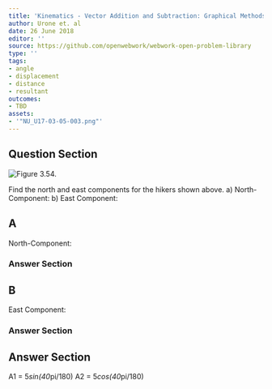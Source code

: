 ```yaml
---
title: 'Kinematics - Vector Addition and Subtraction: Graphical Methods'
author: Urone et. al
date: 26 June 2018
editor: ''
source: https://github.com/openwebwork/webwork-open-problem-library
type: ''
tags:
- angle
- displacement
- distance
- resultant
outcomes:
- TBD
assets:
- '"NU_U17-03-05-003.png"'
---
```


## Question Section 

![Figure 3.54.]("NU_U17-03-05-003.png")

Find the north and east components for the hikers shown above.
a) North-Component:
b) East Component:

## A
North-Component:
### Answer Section
## B
East Component:
### Answer Section


## Answer Section

A1 = 5*sin(40*pi/180)
A2 = 5*cos(40*pi/180)